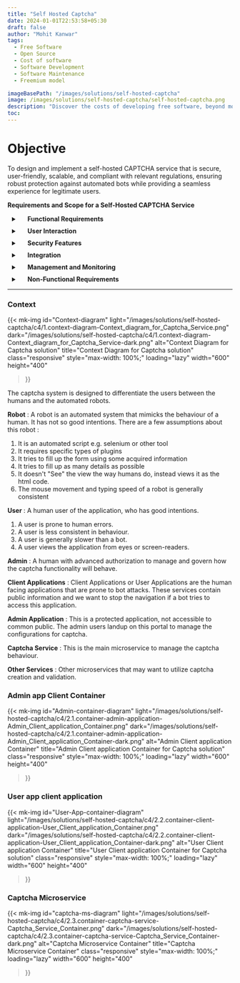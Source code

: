 ```yaml
---
title: "Self Hosted Captcha"
date: 2024-01-01T22:53:58+05:30
draft: false
author: "Mohit Kanwar"
tags:
  - Free Software
  - Open Source
  - Cost of software
  - Software Development
  - Software Maintenance
  - Freemium model

imageBasePath: "/images/solutions/self-hosted-captcha"
image: /images/solutions/self-hosted-captcha/self-hosted-captcha.png
description: "Discover the costs of developing free software, beyond monetary investments. Explore freemium models, user data value, and benefits of contributing to free software."
toc: 
---
```


# Objective

To design and implement a self-hosted CAPTCHA service that is secure, user-friendly, scalable, and compliant with relevant regulations, ensuring robust protection against automated bots while providing a seamless experience for legitimate users.

**Requirements and Scope for a Self-Hosted CAPTCHA Service**
<details style="margin: 10px">
    <summary>
        <span style="display:inline;padding: 20px; font-weight: bold">
        Functional Requirements
        </span>
    </summary>



| Requirement ID | Description |
|----------------|-------------|
| FR-001 | Support text-based CAPTCHA where users identify distorted text or solve a simple question. |
| FR-002 | Support image-based CAPTCHA where users select specific objects or patterns in images (e.g., “Select all the traffic lights”). |
| FR-003 | Provide an audio CAPTCHA alternative for visually impaired users. |
| FR-004 | Implement logical CAPTCHA with simple logical or arithmetic puzzles (e.g., “What is 5 + 3?”). |


</details>

 <details style="margin: 10px">
 <summary>
 <span style="display:inline;padding: 20px; font-weight: bold">
 User Interaction
 </span>
 </summary>

 | Requirement ID | Description |
 |----------------|-------------|
 | FR-005 | Provide options for audio CAPTCHAs and high-contrast visual modes to ensure accessibility. |
 | FR-006 | Support localization for different languages and regions. |
 | FR-007 | Ensure CAPTCHAs are responsive and easy to interact with on mobile devices. |
 | FR-008 | Design CAPTCHAs to minimize disruption to the user experience, such as implementing invisible or behavior-based CAPTCHAs for legitimate users. |

 </details>

<details style="margin: 10px">
<summary>
<span style="display:inline;padding: 20px; font-weight: bold">
Security Features</span>
</summary>

| Requirement ID | Description |
|----------------|-------------|
| FR-009 | Randomize CAPTCHA challenges to prevent replay attacks and ensure unpredictability. |
| FR-010 | Include mechanisms to identify and block bots based on suspicious activity. |
| FR-011 | Bind CAPTCHA challenges to specific user sessions to prevent reuse. |
| FR-012 | Implement thresholds to limit the frequency of CAPTCHA requests from a single IP address. |

</details>

<details style="margin: 10px">
<summary>
<span style="display:inline;padding: 20px; font-weight: bold">
Integration
</span>
</summary>


| Requirement ID | Description |
|----------------|-------------|
| FR-013 | Provide RESTful APIs for easy integration with various platforms and applications. |
| FR-014 | Offer a lightweight JavaScript library for embedding CAPTCHAs on websites. |
| FR-015 | Allow customization of CAPTCHA appearance and difficulty based on application requirements. |

</details>

<details style="margin: 10px">
<summary>
<span style="display:inline;padding: 20px; font-weight: bold">
Management and Monitoring
</span>
</summary>

| Requirement ID | Description |
|----------------|-------------|
| FR-016 | Provide an admin dashboard to manage settings, view analytics, and monitor CAPTCHA usage. |
| FR-017 | Maintain logs of CAPTCHA activity for troubleshooting and security audits. |

</details>

<details style="margin: 10px">
<summary>
<span style="display:inline;padding: 20px; font-weight: bold">
Non-Functional Requirements
</span>
</summary>

| Requirement ID | Description |
|----------------|-------------|
| NFR-001 | Ensure CAPTCHA challenges load within 200ms to minimize user wait times. |
| NFR-002 | Design the service to handle high traffic volumes without degradation in performance. |

</details>


---

### **Context**

{{< mk-img 
    id="Context-diagram"
    light="/images/solutions/self-hosted-captcha/c4/1.context-diagram-Context_diagram_for_Captcha_Service.png" 
    dark="/images/solutions/self-hosted-captcha/c4/1.context-diagram-Context_diagram_for_Captcha_Service-dark.png" 
    alt="Context Diagram for Captcha solution" 
    title="Context Diagram for Captcha solution" 
    class="responsive" 
    style="max-width: 100%;" 
    loading="lazy" 
    width="600" 
    height="400" 
>}}

The captcha system is designed to differentiate the users between the humans and the automated robots.

**Robot** : 
A robot is an automated system that mimicks the behaviour of a human. It has not so good intentions. There are a few assumptions about this robot : 
1. It is an automated script e.g. selenium or other tool
2. It requires specific types of plugins
3. It tries to fill up the form using some acquired information
4. It tries to fill up as many details as possible
5. It doesn't "See" the view the way humans do, instead views it as the html code.
6. The mouse movement and typing speed of a robot is generally consistent

**User** : A human user of the application, who has good intentions. 
1. A user is prone to human errors.
2. A user is less consistent in behaviour.
3. A user is generally slower than a bot.
4. A user views the application from eyes or screen-readers.

**Admin** : A human with advanced authorization to manage and govern how the captcha functionality will behave.

**Client Applications** : Client Applications or User Applications are the human facing applications that are prone to bot attacks. These services contain public information and we want to stop the navigation if a bot tries to access this application.

**Admin Application** : This is a protected application, not accessible to common public. The admin users landup on this portal to manage the configurations for captcha.

**Captcha Service** : This is the main microservice to manage the captcha behaviour.

**Other Services** : Other microservices that may want to utilize captcha creation and validation.

### **Admin app Client Container**

{{< mk-img 
    id="Admin-container-diagram"
    light="/images/solutions/self-hosted-captcha/c4/2.1.container-admin-application-Admin_Client_application_Container.png" 
    dark="/images/solutions/self-hosted-captcha/c4/2.1.container-admin-application-Admin_Client_application_Container-dark.png" 
    alt="Admin Client application Container" 
    title="Admin Client application Container for Captcha solution" 
    class="responsive" 
    style="max-width: 100%;" 
    loading="lazy" 
    width="600" 
    height="400" 
>}}


### **User app client application**

{{< mk-img 
    id="User-App-container-diagram"
    light="/images/solutions/self-hosted-captcha/c4/2.2.container-client-application-User_Client_application_Container.png" 
    dark="/images/solutions/self-hosted-captcha/c4/2.2.container-client-application-User_Client_application_Container-dark.png" 
    alt="User Client application Container" 
    title="User Client application Container for Captcha solution" 
    class="responsive" 
    style="max-width: 100%;" 
    loading="lazy" 
    width="600" 
    height="400" 
>}}

### **Captcha Microservice**


{{< mk-img 
    id="captcha-ms-diagram"
    light="/images/solutions/self-hosted-captcha/c4/2.3.container-captcha-service-Captcha_Service_Container.png" 
    dark="/images/solutions/self-hosted-captcha/c4/2.3.container-captcha-service-Captcha_Service_Container-dark.png" 
    alt="Captcha Microservice Container" 
    title="Captcha Microservice Container" 
    class="responsive" style="max-width: 100%;" loading="lazy" width="600" height="400" 
>}}